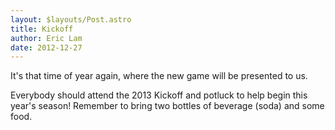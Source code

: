 ```yaml
---
layout: $layouts/Post.astro
title: Kickoff
author: Eric Lam
date: 2012-12-27
---
```


It's that time of year again, where the new game will be presented to us.

Everybody should attend the 2013 Kickoff and potluck to help begin this year's season! Remember to bring two bottles of beverage (soda) and some food.
